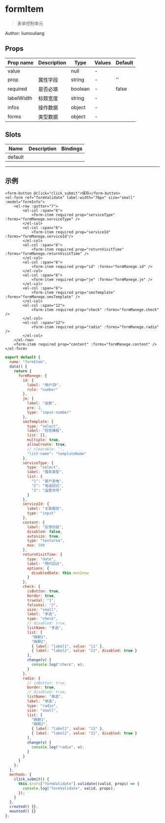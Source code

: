 # formItem

> 表单控制单元

Author: liumouliang

## Props

| Prop name  | Description | Type    | Values | Default |
| ---------- | ----------- | ------- | ------ | ------- |
| value      |             | null    | -      |         |
| prop       | 属性字段    | string  | -      | ''      |
| required   | 是否必填    | boolean | -      | false   |
| labelWidth | 标题宽度    | string  | -      |         |
| infos      | 操作数据    | object  | -      |         |
| forms      | 类型数据    | object  | -      |         |

## Slots

| Name    | Description | Bindings |
| ------- | ----------- | -------- |
| default |             |          |

---

## 示例

```vue
<form-button @click="click_submit">保存</form-button>
<el-form ref="formValidate" label-width="76px" size="small" :model="formInfo">
    <el-row :gutter="7">
        <el-col :span="6">
            <form-item required prop="serviceType" :forms="formManege.serviceType" />
        </el-col>
        <el-col :span="6">
            <form-item required prop="serviceId" :forms="formManege.serviceId"/>
        </el-col>
        <el-col :span="6">
            <form-item required prop="returnVisitTime" :forms="formManege.returnVisitTime" />
        </el-col>
        <el-col :span="6">
            <form-item required prop="id" :forms="formManege.id" />
        </el-col>
        <el-col :span="6">
            <form-item required prop="je" :forms="formManege.je" />
        </el-col>
        <el-col :span="6">
            <form-item required prop="smsTemplate" :forms="formManege.smsTemplate" />
        </el-col>
        <el-col :span="12">
            <form-item required prop="check" :forms="formManege.check" />
        </el-col>
        <el-col :span="12">
            <form-item required prop="radio" :forms="formManege.radio" />
        </el-col>
    </el-row>
    <form-item required prop="content" :forms="formManege.content" />
</el-form>
```

```js
export default {
  name: "formItem",
  data() {
    return {
      formManege: {
        id: {
          label: "用户ID",
          rule: "number"
        },
        je: {
          label: "金额",
          pre: 2,
          type: "input-number"
        },
        smsTemplate: {
          type: "select",
          label: "短信模板",
          list: [],
          multiple: true,
          allowCreate: true,
          // clearable: '',
          "list-name": "templateName"
        },
        serviceType: {
          type: "select",
          label: "服务类型",
          list: {
            "1": "客户来电",
            "2": "电话回访",
            "3": "运营外呼"
          }
        },
        serviceId: {
          label: "关联服务",
          type: "input"
        },
        content: {
          label: "反馈内容",
          disabled: false,
          autosize: true,
          type: "textarea",
          max: 500
        },
        returnVisitTime: {
          type: "date",
          label: "预约回访",
          options: {
            disabledDate: this.mon2now
          }
        },
        check: {
          isButton: true,
          border: true,
          trueVal: "1",
          falseVal: "2",
          size: "small",
          label: "多选",
          type: "check",
          // disabled: true,
          listName: "多选",
          list: [
            "麻醉1",
            "麻醉2",
            { label: "label1", value: "11" },
            { label: "label2", value: "22", disabled: true }
          ],
          change(v) {
            console.log("check", v);
          }
        },
        radio: {
          // isButton: true,
          border: true,
          // disabled: true,
          listName: "单选",
          label: "单选",
          type: "radio",
          size: "small",
          list: [
            "麻醉1",
            "麻醉2",
            { label: "label1", value: "11" },
            { label: "label2", value: "22", disabled: true }
          ],
          change(v) {
            console.log("radio", v);
          }
        }
      }
    };
  },
  methods: {
    click_submit() {
      this.$refs["formValidate"].validate((valid, props) => {
        console.log("formValidate", valid, props);
      });
    }
  },
  created() {},
  mounted() {}
};
```
